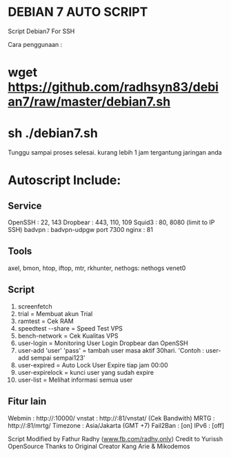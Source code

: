 DEBIAN 7 AUTO SCRIPT
=======

Script Debian7 For SSH

Cara penggunaan :
# wget https://github.com/radhsyn83/debian7/raw/master/debian7.sh
# sh ./debian7.sh

Tunggu sampai proses selesai.
kurang lebih 1 jam tergantung jaringan anda

Autoscript Include:
===========================================

Service
-------
OpenSSH  : 22, 143
Dropbear : 443, 110, 109
Squid3   : 80, 8080 (limit to IP SSH)
badvpn   : badvpn-udpgw port 7300
nginx    : 81

Tools
-----
axel, bmon, htop, iftop, mtr, rkhunter, nethogs: nethogs venet0

Script
------
1. screenfetch
2. trial = Membuat akun Trial
3. ramtest = Cek RAM
4. speedtest --share = Speed Test VPS
5. bench-network = Cek Kualitas VPS
6. user-login = Monitoring User Login Dropbear dan OpenSSH
7. user-add 'user' 'pass' = tambah user masa aktif 30hari. 'Contoh : user-add sempai sempai123'
8. user-expired = Auto Lock User Expire tiap jam 00:00
9. user-expirelock = kunci user yang sudah expire
10. user-list = Melihat informasi semua user

Fitur lain
----------
Webmin   : http://:10000/
vnstat   : http://:81/vnstat/ (Cek Bandwith)
MRTG     : http://:81/mrtg/
Timezone : Asia/Jakarta (GMT +7)
Fail2Ban : [on]
IPv6     : [off]

Script Modified by Fathur Radhy (www.fb.com/radhy.only)
Credit to Yurissh OpenSource
Thanks to Original Creator Kang Arie & Mikodemos
